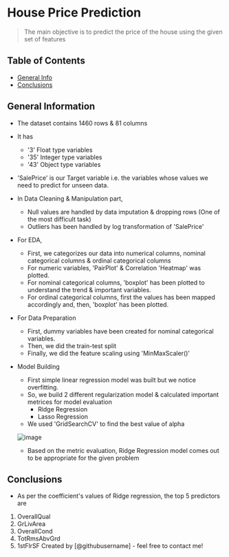 # House Price Prediction
> The main objective is to predict the price of the house using the given set of features


## Table of Contents
* [General Info](#general-information)
* [Conclusions](#conclusions)

<!-- You can include any other section that is pertinent to your problem -->

## General Information

- The dataset contains 1460 rows & 81 columns
  
- It has
  -   '3' Float type variables
  -   '35' Integer type variables
  -   '43' Object type variables

 - 'SalePrice' is our Target variable i.e. the variables whose values we need to predict for unseen data.
   
 - In Data Cleaning & Manipulation part,
   - Null values are handled by data imputation & dropping rows (One of the most difficult task)
   - Outliers has been handled by log transformation of 'SalePrice'
     
  - For EDA,
    - First, we categorizes our data into numerical columns, nominal categorical columns & ordinal categorical columns
    - For numeric variables, 'PairPlot' & Correlation 'Heatmap' was plotted.
    - For nominal categorical columns, 'boxplot' has been plotted to understand the trend & important variables.
    - For ordinal categorical columns, first the values has been mapped accordingly and, then, 'boxplot' has been plotted.
      
  - For Data Preparation
    - First, dummy variables have been created for nominal categorical variables.
    - Then, we did the train-test split
    - Finally, we did the feature scaling using 'MinMaxScaler()'
      
  - Model Building
    - First simple linear regression model was built but we notice overfitting.
    - So, we build 2 different regularization model & calculated important metrices for model evaluation
      - Ridge Regression
      - Lasso Regression
     - We used 'GridSearchCV' to find the best value of alpha
     
      ![image](https://github.com/Anirudh-Jayant/Advance_Regression_House_Prediction/assets/98637152/c4058355-33f9-4371-9be7-ef420ad16a3f)

    - Based on the metric evaluation, Ridge Regression model comes out to be appropriate for the given problem
      

## Conclusions
- As per the coefficient's values of Ridge regression, the top 5 predictors are
1. OverallQual     
2. GrLivArea     
3. OverallCond     
4. TotRmsAbvGrd     
5. 1stFlrSF 
Created by [@githubusername] - feel free to contact me!


<!-- Optional -->
<!-- ## License -->
<!-- This project is open source and available under the [... License](). -->

<!-- You don't have to include all sections - just the one's relevant to your project -->
